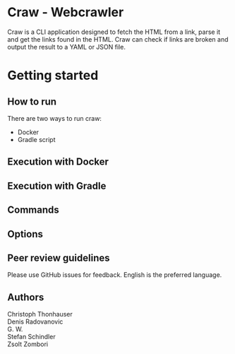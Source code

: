 

# Craw - Webcrawler

Craw is a CLI application designed to fetch the HTML from a link, parse it and get the links found in the HTML. Craw can check if links are broken and output the result to a YAML or JSON file.

# Getting started


## How to run

There are two ways to run craw:

 - Docker
 - Gradle script

## Execution with Docker

## Execution with Gradle

## Commands

## Options


## Peer review guidelines

Please use GitHub issues for feedback. English is the preferred language.

## Authors

Christoph Thonhauser  
Denis Radovanovic  
G. W.  
Stefan Schindler  
Zsolt Zombori

